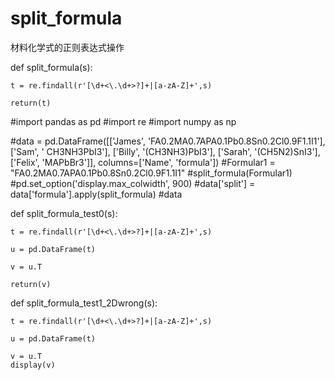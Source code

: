 # split_formula
材料化学式的正则表达式操作


def split_formula(s):

    t = re.findall(r'[\d+<\.\d+>?]+|[a-zA-Z]+',s)
    
    return(t)

#import pandas as pd
#import re
#import numpy as np

#data = pd.DataFrame([['James', 'FA0.2MA0.7APA0.1Pb0.8Sn0.2Cl0.9F1.1I1'],['Sam', ' CH3NH3PbI3'], ['Billy', '(CH3NH3)PbI3'], ['Sarah', '(CH5N2)SnI3'], ['Felix', 'MAPbBr3']], columns=['Name', 'formula'])
#Formular1 = "FA0.2MA0.7APA0.1Pb0.8Sn0.2Cl0.9F1.1I1"
#split_formula(Formular1)
#pd.set_option('display.max_colwidth', 900)
#data['split'] = data['formula'].apply(split_formula)
#data


def split_formula_test0(s):

    t = re.findall(r'[\d+<\.\d+>?]+|[a-zA-Z]+',s)
    
    u = pd.DataFrame(t)
    
    v = u.T
    
    return(v)


def split_formula_test1_2Dwrong(s):

    t = re.findall(r'[\d+<\.\d+>?]+|[a-zA-Z]+',s)
    
    u = pd.DataFrame(t)
    
    v = u.T
    display(v)
